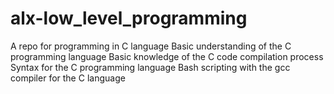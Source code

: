 # alx-low_level_programming
A repo for programming in C language
Basic understanding of the C programming language
Basic knowledge of the C code compilation process
Syntax for the C programming language
Bash scripting with the gcc compiler for the C language
